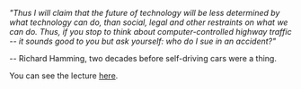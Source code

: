 
*"Thus I will claim that the future of technology will be less determined by
what technology can do, than social, legal and other restraints on what we can
do.  Thus, if you stop to think about computer-controlled highway traffic -- it
sounds good to you but ask yourself: who do I sue in an accident?"* 

-- Richard Hamming, two decades before self-driving cars were a thing. 

You can see the lecture [here](https://youtu.be/AD4b-52jtos?t=1807).
